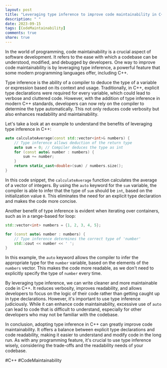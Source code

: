 ```yaml
---
layout: post
title: "Leveraging type inference to improve code maintainability in C++"
description: " "
date: 2023-09-15
tags: [CodeMaintainability]
comments: true
share: true
---
```


In the world of programming, code maintainability is a crucial aspect of software development. It refers to the ease with which a codebase can be understood, modified, and debugged by developers. One way to improve code maintainability is by leveraging type inference, a powerful feature that some modern programming languages offer, including C++.

Type inference is the ability of a compiler to deduce the type of a variable or expression based on its context and usage. Traditionally, in C++, explicit type declarations were required for every variable, which could lead to verbose and cluttered code. However, with the addition of type inference in modern C++ standards, developers can now rely on the compiler to determine the type automatically. This not only reduces code verbosity but also enhances readability and maintainability.

Let's take a look at an example to understand the benefits of leveraging type inference in C++:

```cpp
auto calculateAverage(const std::vector<int>& numbers) {
    // Type inference allows deduction of the return type
    auto sum = 0; // Compiler deduces the type as int
    for (const auto& number : numbers) {
        sum += number;
    }
    return static_cast<double>(sum) / numbers.size();
}
```

In this code snippet, the `calculateAverage` function calculates the average of a vector of integers. By using the `auto` keyword for the `sum` variable, the compiler is able to infer that the type of `sum` should be `int`, based on the initialization value `0`. This eliminates the need for an explicit type declaration and makes the code more concise.

Another benefit of type inference is evident when iterating over containers, such as in a range-based for loop:

```cpp
std::vector<int> numbers = {1, 2, 3, 4, 5};

for (const auto& number : numbers) {
    // Type inference determines the correct type of 'number'
    std::cout << number << ' ';
}
```

In this example, the `auto` keyword allows the compiler to infer the appropriate type for the `number` variable, based on the elements of the `numbers` vector. This makes the code more readable, as we don't need to explicitly specify the type of `number` every time.

By leveraging type inference, we can write cleaner and more maintainable code in C++. It reduces verbosity, improves readability, and allows developers to focus on the logic of their code rather than getting caught up in type declarations. However, it's important to use type inference judiciously. While it can enhance code maintainability, excessive use of `auto` can lead to code that is difficult to understand, especially for other developers who may not be familiar with the codebase.

In conclusion, adopting type inference in C++ can greatly improve code maintainability. It offers a balance between explicit type declarations and code readability, making it easier to understand and modify code in the long run. As with any programming feature, it's crucial to use type inference wisely, considering the trade-offs and the readability needs of your codebase.

#C++ #CodeMaintainability
